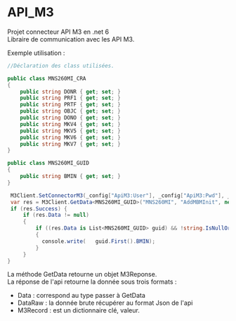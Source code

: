 # API_M3
Projet connecteur API M3 en .net 6 <br/>
Libraire de communication avec les API M3.

Exemple utilisation :
```c#
//Déclaration des class utilisées.

public class MNS260MI_CRA
{
    public string DONR { get; set; }
    public string PRF1 { get; set; }
    public string PRTF { get; set; }
    public string OBJC { get; set; }
    public string DONO { get; set; }
    public string MKV4 { get; set; }
    public string MKV5 { get; set; }
    public string MKV6 { get; set; }
    public string MKV7 { get; set; }
}

public class MNS260MI_GUID
{
    public string BMIN { get; set; }
}

 M3Client.SetConnectorM3(_config["ApiM3:User"], _config["ApiM3:Pwd"], _config["ApiM3:Url"]);
 var res = M3Client.GetData<MNS260MI_GUID>("MNS260MI", "AddMBMInit", new MNS260MI_CRA() { DONR = "MBM", PRF1 = "IDG_CRA", PRTF="IDG_CRA",DONO = depot, OBJC = "DLIX", MKV4 = produit, MKV5= dateCrea, MKV6 = heureCrea, MKV7= Sufixe   });
 if (res.Success) {    
     if (res.Data != null)
     {
         if ((res.Data is List<MNS260MI_GUID> guid) && !string.IsNullOrEmpty(guid.First().BMIN))
         {
           console.write(   guid.First().BMIN);
         }
     }
}
```

La méthode GetData retourne un objet M3Reponse.<br/>
La réponse de l'api retourne la donnée sous trois formats :
 -  Data : correspond au type <T> passer à GetData
 -  DataRaw : la donnée brute récupérer au format Json de l'api
 -  M3Record : est un dictionnaire clé, valeur.

